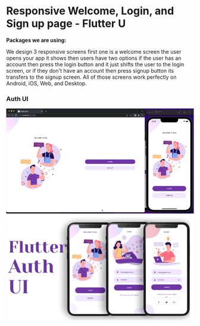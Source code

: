 # Responsive Welcome, Login, and Sign up page - Flutter U

**Packages we are using:**

We design 3 responsive screens first one is a welcome screen the user opens your app it shows then users have two options if the user has an account then press the login button and it just shifts the user to the login screen, or if they don't have an account then press signup button its transfers to the signup screen. All of those screens work perfectly on Android, iOS, Web, and Desktop.

### Auth UI

![Preview UI](/preview.gif)
![App UI](/UI.png)